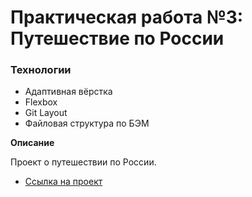 # Практическая работа №3: Путешествие по России

### Технологии
* Адаптивная вёрстка
* Flexbox
* Git Layout
* Файловая структура по БЭМ


**Описание**

Проект о путешествии по России. 


* [Ссылка на проект](https://www.figma.com/file/5S2WSbEFL6awjVWJ0NWL8Q/Sprint-3_-Russia-_-desktop-mobile?node-id=28503%3A0)


